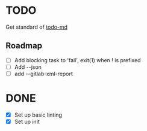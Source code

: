 
# TODO

Get standard of [todo-md](https://github.com/todo-md/todo-md)

## Roadmap

- [ ] Add blocking task to 'fail', exit(1) when ! is prefixed
- [ ] Add --json
- [ ] add --gitlab-xml-report

# DONE

- [x] Set up basic linting
- [x] Set up init